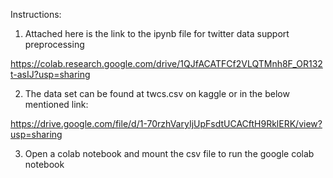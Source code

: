 Instructions:

1. Attached here is the link to the ipynb file for twitter data support preprocessing

https://colab.research.google.com/drive/1QJfACATFCf2VLQTMnh8F_OR132t-asIJ?usp=sharing

2. The data set can be found at twcs.csv on kaggle or in the below mentioned link:

https://drive.google.com/file/d/1-70rzhVaryIjUpFsdtUCACftH9RklERK/view?usp=sharing

3. Open a colab notebook and mount the csv file to run the google colab notebook
